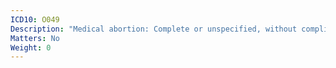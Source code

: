 ```yaml
---
ICD10: O049
Description: "Medical abortion: Complete or unspecified, without complication"
Matters: No
Weight: 0
---
```


